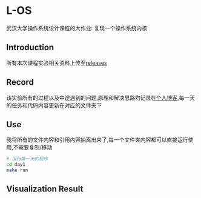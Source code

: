 # L-OS

武汉大学操作系统设计课程的大作业: 复现一个操作系统内核

## Introduction

所有本次课程实验相关资料上传至[releases](https://github.com/luzhixing12345/L-OS/releases/tag/v0.0.1)

## Record

该实验所有的过程以及中途遇到的问题,原理和解决思路均记录在[个人博客](https://luzhixing12345.github.io/tags/OS/),每一天的任务和代码内容更新在对应的文件夹下

## Use

我将所有的文件内容和引用内容抽离出来了,每一个文件夹内容都可以直接运行使用,不需要复制/移动

```bash
# 运行第一天的程序
cd day1
make run
```

## Visualization Result
